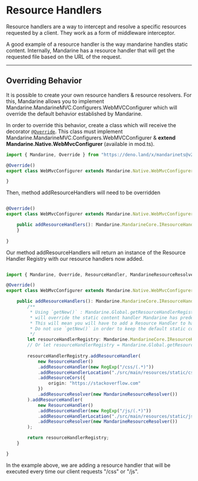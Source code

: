 # Resource Handlers
Resource handlers are a way to intercept and resolve a specific resources requested by a client. They work as a form of middleware interceptor.  

A good example of a resource handler is the way mandarine handles static content. Internally, Mandarine has a resource handler that will get the requested file based on the URL of the request.

----

## Overriding Behavior
It is possible to create your own resource handlers & resource resolvers. For this, Mandarine allows you to implement Mandarine.MandarineMVC.Configurers.WebMVCConfigurer which will override the default behavior established by Mandarine.

In order to override this behavior, create a class which will receive the decorator [`@Override`](/docs/mandarine/native-components). This class must implement Mandarine.MandarineMVC.Configurers.WebMVCConfigurer & **extend Mandarine.Native.WebMvcConfigurer** (available in mod.ts).

```typescript
import { Mandarine, Override } from "https://deno.land/x/mandarinets@v2.3.0/mod.ts";

@Override()
export class WebMvcConfigurer extends Mandarine.Native.WebMvcConfigurer {

}
```

Then, method addResourceHandlers will need to be overridden

```typescript

@Override()
export class WebMvcConfigurer extends Mandarine.Native.WebMvcConfigurer {

    public addResourceHandlers(): Mandarine.MandarineCore.IResourceHandlerRegistry {
    }
    
}
```

Our method addResourceHandlers will return an instance of the Resource Handler Registry with our resource handlers now added.

```typescript

import { Mandarine, Override, ResourceHandler, MandarineResourceResolver } from "https://deno.land/x/mandarinets@v2.3.0/mod.ts";

@Override()
export class WebMvcConfigurer extends Mandarine.Native.WebMvcConfigurer {

    public addResourceHandlers(): Mandarine.MandarineCore.IResourceHandlerRegistry {
        /**
         * Using `getNew()` : Mandarine.Global.getResourceHandlerRegistry().getNew()
         * will override the static content handler Mandarine has predefined.
         * This will mean you will have to add a Resource Handler to handle static content.
         * Do not use `getNew()` in order to keep the default static content handler.
         */
        let resourceHandlerRegistry: Mandarine.MandarineCore.IResourceHandlerRegistry = Mandarine.Global.getResourceHandlerRegistry();
        // Or let resourceHandlerRegistry = Mandarine.Global.getResourceHandlerRegistry().getNew();
        
        resourceHandlerRegistry.addResourceHandler(
            new ResourceHandler()
            .addResourceHandler(new RegExp("/css/(.*)"))
            .addResourceHandlerLocation("./src/main/resources/static/css")
            .addResourceCors({
                origin: "https://stackoverflow.com"
            })
            .addResourceResolver(new MandarineResourceResolver())
        ).addResourceHandler(
            new ResourceHandler()
            .addResourceHandler(new RegExp("/js/(.*)"))
            .addResourceHandlerLocation("./src/main/resources/static/js")
            .addResourceResolver(new MandarineResourceResolver())
        );

        return resourceHandlerRegistry;
    }

}
```

In the example above, we are adding a resource handler that will be executed every time our client requests "/css" or "/js".
